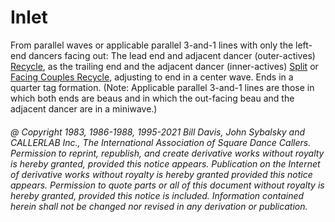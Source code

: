 
# Inlet

From parallel waves or applicable parallel 3-and-1 lines with only the
left-end dancers facing out: The lead end and adjacent dancer (outer-actives)
[Recycle](../ms/recycle.md),
as the trailing end and the adjacent dancer (inner-actives)
[Split](../c1/box_split_recycle.md) or
[Facing Couples Recycle](../a2/recycle.md), 
adjusting to end in a center wave. Ends in a quarter tag
formation. (Note: Applicable parallel 3-and-1 lines are those in which both ends
are beaus and in which the out-facing beau and the adjacent dancer are in a
miniwave.)

###### @ Copyright 1983, 1986-1988, 1995-2021 Bill Davis, John Sybalsky and CALLERLAB Inc., The International Association of Square Dance Callers. Permission to reprint, republish, and create derivative works without royalty is hereby granted, provided this notice appears. Publication on the Internet of derivative works without royalty is hereby granted provided this notice appears. Permission to quote parts or all of this document without royalty is hereby granted, provided this notice is included. Information contained herein shall not be changed nor revised in any derivation or publication.
